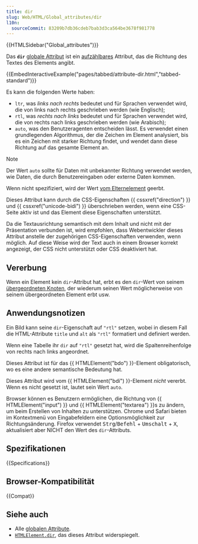 ```yaml
---
title: dir
slug: Web/HTML/Global_attributes/dir
l10n:
  sourceCommit: 83209b7db36cdeb7bab3d3ca564be3678f981778
---
```


{{HTMLSidebar("Global_attributes")}}

Das **`dir`** [globale Attribut](/de/docs/Web/HTML/Global_attributes) ist ein [aufzählbares](/de/docs/Glossary/Enumerated) Attribut, das die Richtung des Textes des Elements angibt.

{{EmbedInteractiveExample("pages/tabbed/attribute-dir.html","tabbed-standard")}}

Es kann die folgenden Werte haben:

- `ltr`, was _links nach rechts_ bedeutet und für Sprachen verwendet wird, die von links nach rechts geschrieben werden (wie Englisch);
- `rtl`, was _rechts nach links_ bedeutet und für Sprachen verwendet wird, die von rechts nach links geschrieben werden (wie Arabisch);
- `auto`, was den Benutzeragenten entscheiden lässt. Es verwendet einen grundlegenden Algorithmus, der die Zeichen im Element analysiert, bis es ein Zeichen mit starker Richtung findet, und wendet dann diese Richtung auf das gesamte Element an.

> [!NOTE]
> Der Wert `auto` sollte für Daten mit unbekannter Richtung verwendet werden, wie Daten, die durch Benutzereingaben oder externe Daten kommen.

Wenn nicht spezifiziert, wird der Wert [vom Elternelement](#vererbung) geerbt.

Dieses Attribut kann durch die CSS-Eigenschaften {{ cssxref("direction") }} und {{ cssxref("unicode-bidi") }} überschrieben werden, wenn eine CSS-Seite aktiv ist und das Element diese Eigenschaften unterstützt.

Da die Textausrichtung semantisch mit dem Inhalt und nicht mit der Präsentation verbunden ist, wird empfohlen, dass Webentwickler dieses Attribut anstelle der zugehörigen CSS-Eigenschaften verwenden, wenn möglich. Auf diese Weise wird der Text auch in einem Browser korrekt angezeigt, der CSS nicht unterstützt oder CSS deaktiviert hat.

## Vererbung

Wenn ein Element kein `dir`-Attribut hat, erbt es den `dir`-Wert von seinem [übergeordneten Knoten](/de/docs/Glossary/Node/DOM), der wiederum seinen Wert möglicherweise von seinem übergeordneten Element erbt usw.

## Anwendungsnotizen

Ein Bild kann seine `dir`-Eigenschaft auf `"rtl"` setzen, wobei in diesem Fall die HTML-Attribute `title` und `alt` als `"rtl"` formatiert und definiert werden.

Wenn eine Tabelle ihr `dir` auf `"rtl"` gesetzt hat, wird die Spaltenreihenfolge von rechts nach links angeordnet.

Dieses Attribut ist für das {{ HTMLElement("bdo") }}-Element obligatorisch, wo es eine andere semantische Bedeutung hat.

Dieses Attribut wird vom {{ HTMLElement("bdi") }}-Element _nicht_ vererbt. Wenn es nicht gesetzt ist, lautet sein Wert `auto`.

Browser können es Benutzern ermöglichen, die Richtung von {{ HTMLElement("input") }} und {{ HTMLElement("textarea") }}s zu ändern, um beim Erstellen von Inhalten zu unterstützen. Chrome und Safari bieten im Kontextmenü von Eingabefeldern eine Optionsmöglichkeit zur Richtungsänderung. Firefox verwendet <kbd>Strg</kbd>/<kbd>Befehl</kbd> + <kbd>Umschalt</kbd> + <kbd>X</kbd>, aktualisiert aber NICHT den Wert des `dir`-Attributs.

## Spezifikationen

{{Specifications}}

## Browser-Kompatibilität

{{Compat}}

## Siehe auch

- Alle [globalen Attribute](/de/docs/Web/HTML/Global_attributes).
- [`HTMLElement.dir`](/de/docs/Web/API/HTMLElement/dir), das dieses Attribut widerspiegelt.
